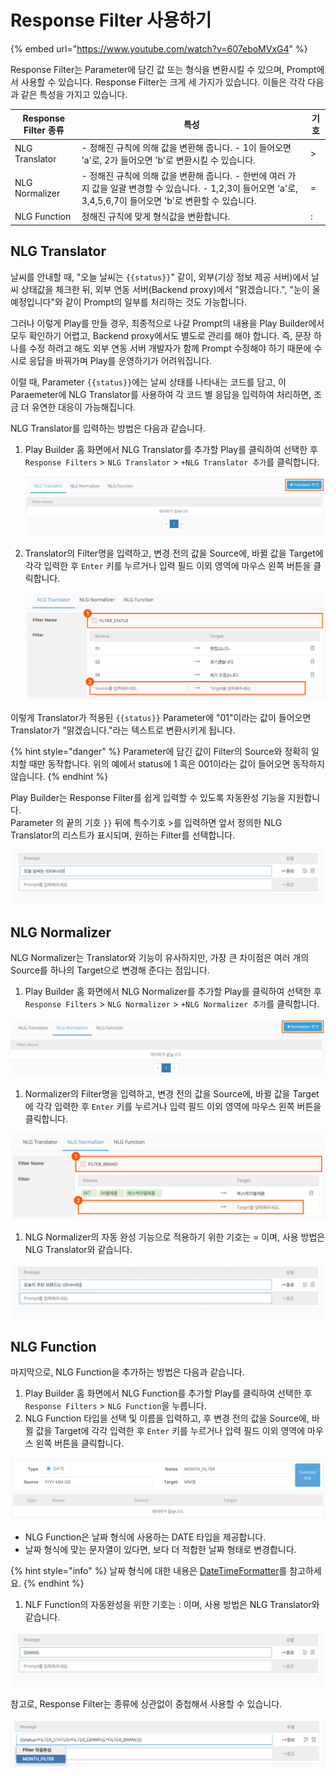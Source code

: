 # Response Filter 사용하기

{% embed url="https://www.youtube.com/watch?v=607eboMVxG4" %}

Response Filter는 Parameter에 담긴 값 또는 형식을 변환시킬 수 있으며, Prompt에서 사용할 수 있습니다. Response Filter는 크게 세 가지가 있습니다. 이들은 각각 다음과 같은 특성을 가지고 있습니다.

| Response Filter 종류 | 특성                                                                                                          | 기호 |
| ------------------ | ----------------------------------------------------------------------------------------------------------- | -- |
| NLG Translator     | - 정해진 규칙에 의해 값을 변환해 줍니다. - 1이 들어오면 'a'로, 2가 들어오면 'b'로 변환시킬 수 있습니다.                                          | >  |
| NLG Normalizer     | - 정해진 규칙에 의해 값을 변환해 줍니다. - 한번에 여러 가지 값을 일괄 변경할 수 있습니다. - 1,2,3이 들어오면 'a'로, 3,4,5,6,7이 들어오면 'b'로 변환할 수 있습니다. | =  |
| NLG Function       | 정해진 규칙에 맞게 형식값을 변환합니다.                                                                                      | :  |

## NLG Translator <a href="nlg-translator" id="nlg-translator"></a>

날씨를 안내할 때, "오늘 날씨는 `{{status}}`" 같이, 외부(기상 정보 제공 서버)에서 날씨 상태값을 체크한 뒤, 외부 연동 서버(Backend proxy)에서 "맑겠습니다.", "눈이 올 예정입니다"와 같이 Prompt의 일부를 처리하는 것도 가능합니다.

그러나 이렇게 Play를 만들 경우, 최종적으로 나갈 Prompt의 내용을 Play Builder에서 모두 확인하기 어렵고, Backend proxy에서도 별도로 관리를 해야 합니다. 즉, 문장 하나를 수정 하려고 해도 외부 연동 서버 개발자가 함께 Prompt 수정해야 하기 때문에 수시로 응답을 바꿔가며 Play를 운영하기가 어려워집니다.

이럴 때, Parameter `{{status}}`에는 날씨 상태를 나타내는 코드를 담고, 이 Paraemeter에 NLG Translator를 사용하여 각 코드 별 응답을 입력하여 처리하면, 조금 더 유연한 대응이 가능해집니다.

NLG Translator를 입력하는 방법은 다음과 같습니다.

1.  Play Builder 홈 화면에서 NLG Translator를 추가할 Play를 클릭하여 선택한 후 `Response Filters` > `NLG Translator` > `+NLG Translator 추가`를 클릭합니다.

    ![](../../.gitbook/assets/define-response-filters-01.png)
2.  Translator의 Filter명을 입력하고, 변경 전의 값을 Source에, 바뀔 값을 Target에 각각 입력한 후 `Enter` 키를 누르거나 입력 필드 이외 영역에 마우스 왼쪽 버튼을 클릭합니다.

    ![](../../.gitbook/assets/define-response-filters-02.png)

이렇게 Translator가 적용된 `{{status}}` Parameter에 "01"이라는 값이 들어오면 Translator가 "맑겠습니다."라는 텍스트로 변환시키게 됩니다.

{% hint style="danger" %}
Parameter에 담긴 값이 Filter의 Source와 정확히 일치할 때만 동작합니다. 위의 예에서 status에 1 혹은 001이라는 값이 들어오면 동작하지 않습니다.
{% endhint %}

Play Builder는 Response Filter를 쉽게 입력할 수 있도록 자동완성 기능을 지원합니다.\
Parameter 의 끝의 기호 `}}` 뒤에 특수기호 >를 입력하면 앞서 정의한 NLG Translator의 리스트가 표시되며, 원하는 Filter를 선택합니다.

![](../../.gitbook/assets/define-response-filters-03.gif)

## NLG Normalizer <a href="nlg-normalizer" id="nlg-normalizer"></a>

NLG Normalizer는 Translator와 기능이 유사하지만, 가장 큰 차이점은 여러 개의 Source를 하나의 Target으로 변경해 준다는 점입니다.

1. Play Builder 홈 화면에서 NLG Normalizer를 추가할 Play를 클릭하여 선택한 후 `Response Filters` > `NLG Normalizer` > `+NLG Normalizer 추가`를 클릭합니다.

![](../../.gitbook/assets/define-response-filters-04.png)

1. Normalizer의 Filter명을 입력하고, 변경 전의 값을 Source에, 바뀔 값을 Target에 각각 입력한 후 `Enter` 키를 누르거나 입력 필드 이외 영역에 마우스 왼쪽 버튼을 클릭합니다.

![](../../.gitbook/assets/define-response-filters-05.png)

1. NLG Normalizer의 자동 완성 기능으로 적용하기 위한 기호는 = 이며, 사용 방법은 NLG Translator와 같습니다.

![](../../.gitbook/assets/define-response-filters-06.gif)

## NLG Function <a href="nlg-function" id="nlg-function"></a>

마지막으로, NLG Function을 추가하는 방법은 다음과 같습니다.

1. Play Builder 홈 화면에서 NLG Function를 추가할 Play를 클릭하여 선택한 후 `Response Filters` > `NLG Function`을 누릅니다.
2. NLG Function 타입을 선택 및 이름을 입력하고, 후 변경 전의 값을 Source에, 바뀔 값을 Target에 각각 입력한 후 `Enter` 키를 누르거나 입력 필드 이외 영역에 마우스 왼쪽 버튼을 클릭합니다.

![](../../.gitbook/assets/define-response-filters-07.png)

* NLG Function은 날짜 형식에 사용하는 DATE 타입을 제공합니다.
* 날짜 형식에 맞는 문자열이 있다면, 보다 더 적합한 날짜 형태로 변경합니다.

{% hint style="info" %}
날짜 형식에 대한 내용은 [DateTimeFormatter](https://docs.oracle.com/javase/8/docs/api/java/time/format/DateTimeFormatter.html)를 참고하세요.
{% endhint %}

1. NLF Function의 자동완성을 위한 기호는 : 이며, 사용 방법은 NLG Translator와 같습니다.

![](../../.gitbook/assets/define-response-filters-08.gif)

참고로, Response Filter는 종류에 상관없이 중첩해서 사용할 수 있습니다.

![](../../.gitbook/assets/define-response-filters-09.png)
